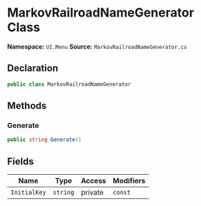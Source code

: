 # MarkovRailroadNameGenerator Class

**Namespace:** `UI.Menu`
**Source:** `MarkovRailroadNameGenerator.cs`

## Declaration

```csharp
public class MarkovRailroadNameGenerator
```

## Methods

### Generate

```csharp
public string Generate()
```

## Fields

| Name | Type | Access | Modifiers |
|------|------|--------|-----------|
| `InitialKey` | `string` | private | `const` |

